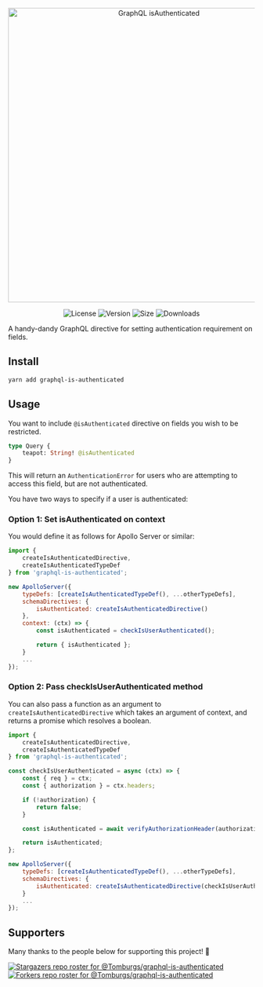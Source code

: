<p align="center">
    <img alt="GraphQL isAuthenticated" src="https://repository-images.githubusercontent.com/318343982/4e6f7b80-3673-11eb-83bb-2f553d6cafa2" width="600px">
</p>
<p align="center">
    <img alt="License" src="https://img.shields.io/github/license/Tomburgs/graphql-is-authenticated?label=License">
    <img alt="Version" src="https://img.shields.io/github/package-json/v/Tomburgs/graphql-is-authenticated?label=Version">
    <img alt="Size" src="https://img.shields.io/bundlephobia/minzip/graphql-is-authenticated?label=Size">
    <img alt="Downloads" src="https://img.shields.io/npm/dm/graphql-is-authenticated?label=Downloads">
</p>

A handy-dandy GraphQL directive for setting authentication requirement on fields.

## Install

```bash
yarn add graphql-is-authenticated
```

## Usage

You want to include `@isAuthenticated` directive on fields you wish to be restricted.

```graphql
type Query {
    teapot: String! @isAuthenticated
}
```

This will return an `AuthenticationError` for users who are attempting to access this field, but are not authenticated.

You have two ways to specify if a user is authenticated:

### Option 1: Set isAuthenticated on context

You would define it as follows for Apollo Server or similar:

```js
import { 
    createIsAuthenticatedDirective,
    createIsAuthenticatedTypeDef
} from 'graphql-is-authenticated';

new ApolloServer({
    typeDefs: [createIsAuthenticatedTypeDef(), ...otherTypeDefs],
    schemaDirectives: {
        isAuthenticated: createIsAuthenticatedDirective()
    },
    context: (ctx) => {
        const isAuthenticated = checkIsUserAuthenticated();

        return { isAuthenticated };
    }
    ...
});
```

### Option 2: Pass checkIsUserAuthenticated method

You can also pass a function as an argument to `createIsAuthenticatedDirective` which takes an argument of context, and returns a promise which resolves a boolean.

```js
import { 
    createIsAuthenticatedDirective,
    createIsAuthenticatedTypeDef
} from 'graphql-is-authenticated';

const checkIsUserAuthenticated = async (ctx) => {
    const { req } = ctx;
    const { authorization } = ctx.headers;

    if (!authorization) {
        return false;
    }

    const isAuthenticated = await verifyAuthorizationHeader(authorization);

    return isAuthenticated;
};

new ApolloServer({
    typeDefs: [createIsAuthenticatedTypeDef(), ...otherTypeDefs],
    schemaDirectives: {
        isAuthenticated: createIsAuthenticatedDirective(checkIsUserAuthenticated)
    }
    ...
});
```

## Supporters

Many thanks to the people below for supporting this project! 🎉

[![Stargazers repo roster for @Tomburgs/graphql-is-authenticated](https://reporoster.com/stars/Tomburgs/graphql-is-authenticated)](https://github.com/Tomburgs/graphql-is-authenticated/stargazers)
[![Forkers repo roster for @Tomburgs/graphql-is-authenticated](https://reporoster.com/forks/Tomburgs/graphql-is-authenticated)](https://github.com/Tomburgs/graphql-is-authenticated/network/members)
